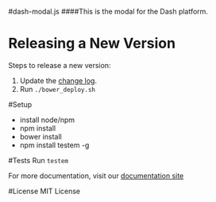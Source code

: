 #dash-modal.js
####This is the modal for the Dash platform.

# Releasing a New Version

Steps to release a new version:

1. Update the [change log](/CHANGELOG.md).
2. Run `./bower_deploy.sh`

#Setup
* install node/npm
* npm install
* bower install
* npm install testem -g

#Tests
Run ```testem```

For more documentation, visit our [documentation site](http://developers.samaritanministries.org/developers/dash-modal.js/)

#License
MIT License
